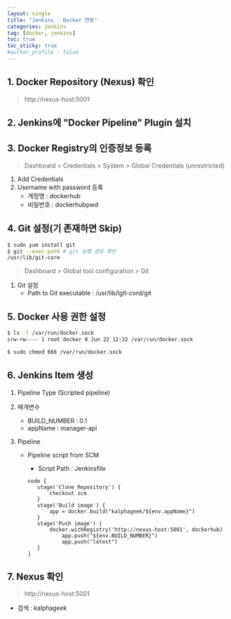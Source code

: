 ```yaml
---
layout: single
title: "Jenkins - Docker 연동"
categories: jenkins
tag: [docker, jenkins]
toc: true
toc_sticky: true
#author_profile : false
---
```




## 1. Docker Repository (Nexus) 확인

> http://nexus-host:5001

## 2. Jenkins에 "Docker Pipeline" Plugin 설치

## 3. Docker Registry의 인증정보 등록

> Dashboard > Credentials > System > Global Credentials (unrestricted)

1. Add Credentials
2. Username with password 등록
   - 계정명 : dockerhub
   - 비밀번호 : dockerhubpwd

## 4. Git 설정(기 존재하면 Skip)

```bash
$ sudo yum install git
$ git --exec-path # git 실행 경로 확인
/usr/lib/git-core
```

> Dashboard > Global tool configuration > Git

1. Git 설정
   - Path to Git executable : /usr/lib/lgit-cord/git

##  5. Docker 사용 권한 설정

```bash
$ ls -l /var/run/docker.sock
srw-rw---- 1 root docker 0 Jun 22 12:32 /var/run/docker.sock

$ sudo chmod 666 /var/run/docker.sock
```

## 6. Jenkins Item 생성

1. Pipeline Type (Scripted pipeline)

2. 매개변수

   - BUILD_NUMBER : 0.1
   - appName : manager-api

3. Pipeline

   - Pipeline script from SCM

     - Script Path : Jenkinsfile

     ```Jenkinsfile
     node {
     	stage('Clone Repository') {
     		checkout scm
     	}
     	stage('Build image') {
     		app = docker.build("kalphageek/${env.appName}")
     	}
     	stage('Push image') {
     		docker.withRegistry('http://nexus-host:5001', dockerhub)
     			app.push("${env.BUILD_NUMBER}")
     			app.push("latest")
     	}
     }
     ```

## 7. Nexus 확인

> http://nexus-host:5001

- 검색 : kalphageek